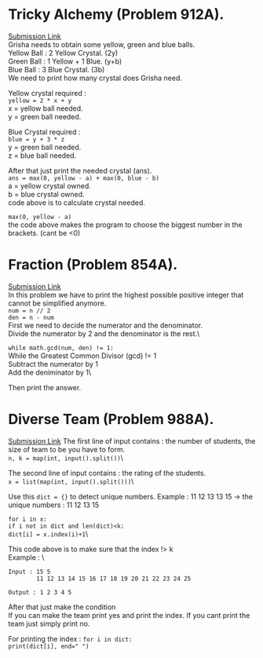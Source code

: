 # Tricky Alchemy (Problem 912A).
[Submission Link](https://codeforces.com/contest/912/submission/42308697)\
Grisha needs to obtain some yellow, green and blue balls.\
Yellow Ball : 2 Yellow Crystal. (2y)\
Green Ball  : 1 Yellow + 1 Blue. (y+b)\
Blue Ball   : 3 Blue Crystal. (3b)\
We need to print how many crystal does Grisha need.

Yellow crystal required : \
```yellow = 2 * x + y```\
x = yellow ball needed.\
y = green ball needed.

Blue Crystal required  :\
```blue = y + 3 * z```\
y = green ball needed.\
z = blue ball needed.

After that just print the needed crystal (ans).\
```ans = max(0, yellow - a) + max(0, blue - b)```\
a = yellow crystal owned.\
b = blue crystal owned.\
code above is to calculate crystal needed.

```max(0, yellow - a)```\
the code above makes the program to choose the biggest number in the brackets. (cant be <0)



# Fraction (Problem 854A).
[Submission Link](http://codeforces.com/contest/854/submission/42455021)\
In this problem we have to print the highest possible positive integer that cannot be simplified anymore.\
```num = n // 2```\
```den = n - num```\
First we need to decide the numerator and the denominator.\
Divide the numerator by 2 and the denominator is the rest.\

```while math.gcd(num, den) != 1:```\
While the Greatest Common Divisor (gcd) != 1\
Subtract the numerator by 1\
Add the deniminator by 1\

Then print the answer.

# Diverse Team (Problem 988A).
[Submission Link](http://codeforces.com/contest/988/submission/42458158)
The first line of input contains : the number of students, the size of team to be you have to form.\
```n, k = map(int, input().split())```\

The second line of input contains : the rating of the students.\
```x = list(map(int, input().split()))```\

Use this ```dict = {}```  to detect unique numbers.
Example : 11 12 13 13 15 -> the unique numbers : 11 12 13 15

```for i in x:```\
  ```if i not in dict and len(dict)<k:```\
		   ```dict[i] = x.index(i)+1```\

This code above is to make sure that the index !> k\
Example : \
```
Input : 15 5
        11 12 13 14 15 16 17 18 19 20 21 22 23 24 25

Output : 1 2 3 4 5
```

After that just make the condition\
If you can make the team print yes and print the index.
If you cant print the team just simply print no.

For printing the index :
```for i in dict:```\
		```print(dict[i], end=" ")```
		






          
 































